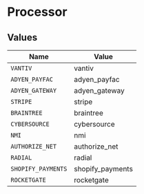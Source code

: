 # Processor


## Values

| Name               | Value              |
| ------------------ | ------------------ |
| `VANTIV`           | vantiv             |
| `ADYEN_PAYFAC`     | adyen_payfac       |
| `ADYEN_GATEWAY`    | adyen_gateway      |
| `STRIPE`           | stripe             |
| `BRAINTREE`        | braintree          |
| `CYBERSOURCE`      | cybersource        |
| `NMI`              | nmi                |
| `AUTHORIZE_NET`    | authorize_net      |
| `RADIAL`           | radial             |
| `SHOPIFY_PAYMENTS` | shopify_payments   |
| `ROCKETGATE`       | rocketgate         |